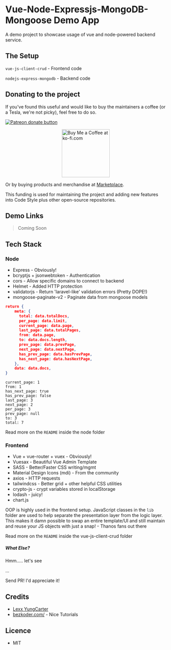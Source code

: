 # Vue-Node-Expressjs-MongoDB-Mongoose Demo App
A demo project to showcase usage of vue and node-powered backend service.

## The Setup
`vue-js-client-crud` - Frontend code

`nodejs-express-mongodb` - Backend code

## Donating to the project
If you've found this useful and would like to buy the maintainers a coffee (or a Tesla, we're not picky), feel free to do so.

<a href="https://patreon.com/lexxyungcarter"><img src="https://c5.patreon.com/external/logo/become_a_patron_button.png" alt="Patreon donate button" /> </a>

<a href="https://ko-fi.com/acelords" target="_blank" title="Buy me a Coffee"><img width="150" style="border:0px;width:150px;display:block;margin:0 auto" src="https://az743702.vo.msecnd.net/cdn/kofi2.png?v=0" border="0" alt="Buy Me a Coffee at ko-fi.com" /></a>

Or by buying products and merchandise at [Marketplace](https://store.acelords.space).

This funding is used for maintaining the project and adding new features into Code Style plus other open-source repositories.


## Demo Links
> Coming Soon

## Tech Stack
### Node
- Express - Obviously!
- bcryptjs + jsonwebtoken - Authentication
- cors - Allow specific domains to connect to backend
- Helmet - Added HTTP protection
- validatorjs - Return 'laravel-like' validation errors (Pretty DOPE!)
- mongoose-paginate-v2 - Paginate data from mongoose models
```json
return {
    meta: {
      total: data.totalDocs,
      per_page: data.limit,
      current_page: data.page,
      last_page: data.totalPages,
      from: data.page,
      to: data.docs.length,
      prev_page: data.prevPage,
      next_page: data.nextPage,
      has_prev_page: data.hasPrevPage,
      has_next_page: data.hasNextPage,
    },
    data: data.docs,
}
```

```
current_page: 1
from: 1
has_next_page: true
has_prev_page: false
last_page: 3
next_page: 2
per_page: 3
prev_page: null
to: 3
total: 7
```

Read more on the `README` inside the node folder

### Frontend
- Vue + vue-router + vuex - Obviously!
- Vuesax - Beautiful Vue Admin Template
- SASS - Better/Faster CSS writing/mgmt
- Material Design Icons (mdi) - From the community
- axios - HTTP requests
- tailwindcss - Better grid + other helpful CSS utilities
- crypto-js - crypt variables stored in localStorage
- lodash - juicy!
- chart.js

OOP is highly used in the frontend setup. JavaScript classes in the `lib` folder are used 
to help separate the presentation layer from the logic layer. This makes it damn possible
to swap an entire template/UI and still maintain and reuse your JS objects 
with just a snap! - Thanos fans out there

Read more on the `README` inside the vue-js-client-crud folder

##### What Else?
Hmm..... let's see

...

Send PR! I'd appreciate it!

## Credits
- [Lexx YungCarter](mailto:lexxyungcarter@gmail.com)
- [bezkoder.com/](https://bezkoder.com/) - Nice Tutorials

## Licence
- MIT